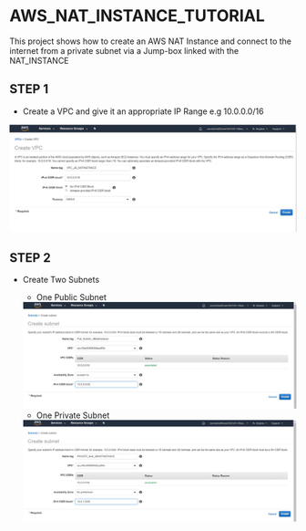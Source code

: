 # AWS_NAT_INSTANCE_TUTORIAL
This project shows how to create an AWS NAT Instance and connect to the internet from a private subnet via a Jump-box linked with the NAT_INSTANCE

## STEP 1
  * Create a VPC and give it an appropriate IP Range e.g 10.0.0.0/16
  <img src = "./CreateVPC_1.JPG"/>

## STEP 2
  * Create Two Subnets 
    * One Public Subnet 
     <img src = "./CreatePublicSubnet.JPG"/>
     
    * One Private Subnet
     <img src = "./CreatePrivateSubnet.JPG"/>
